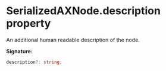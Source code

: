 # SerializedAXNode.description property

An additional human readable description of the node.

**Signature:**

```typescript
description?: string;
```
